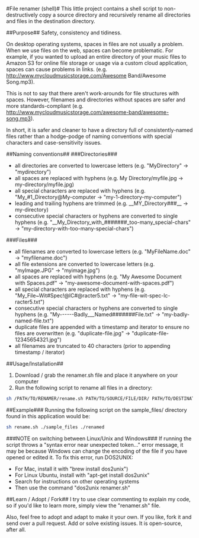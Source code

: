 #File renamer (shell)#
This little project contains a shell script to non-destructively copy a source directory and recursively rename all directories and files in the destination directory.

##Purpose##
Safety, consistency and tidiness.

On desktop operating systems, spaces in files are not usually a problem.  When we use files on the web, spaces can become problematic.  For example, if you wanted to upload an entire directory of your music files to Amazon S3 for online file storage or usage via a custom cloud application, spaces can cause problems in links.  (e.g. http://www.mycloudmusicstorage.com/Awesome Band/Awesome Song.mp3).   

This is not to say that there aren't work-arounds for file structures with spaces.  However, filenames and directories without spaces are safer and more standards-compliant (e.g. http://www.mycloudmusicstorage.com/awesome-band/awesome-song.mp3).

In short, it is safer and cleaner to have a directory full of consistently-named files rather than a hodge-podge of naming conventions with special characters and case-sensitivity issues.

##Naming conventions##
###Directories###
- all directories are converted to lowercase letters (e.g. "MyDirectory" -> "mydirectory")
- all spaces are replaced with hyphens (e.g. My Directory/myfile.jpg -> my-directory/myfile.jpg)
- all special characters are replaced with hyphens (e.g. "My_#1_Directory@My-computer -> "my-1-directory-my-computer")
- leading and trailing hyphens are trimmed (e.g. \_\_MY_Directory###\_\_ -> my-directory)
- consecutive special characters or hyphens are converted to single hyphens (e.g. "\_\_My\_Directory\_with\_#######\_too-many\_special-chars" -> "my-directory-with-too-many-special-chars")

###Files###
- all filenames are converted to lowercase letters (e.g. "MyFileName.doc" -> "myfilename.doc")
- all file extensions are converted to lowercase letters (e.g. "myImage.JPG" -> "myimage.jpg")
- all spaces are replaced with hyphens (e.g. "My Awesome Document with Spaces.pdf" -> "my-awesome-document-with-spaces.pdf")
- all special characters are replaced with hyphens (e.g. "My_File~Wit#Spec!@lC#@racter5.txt" -> "my-file-wit-spec-lc-racter5.txt")
- consecutive special characters or hyphens are converted to single hyphens (e.g. "My------Badly\_\_\_Named#######File.txt" -> "my-badly-named-file.txt")
- duplicate files are appended with a timestamp and iterator to ensure no files are overwritten (e.g. "duplicate-file.jpg" -> "duplicate-file-12345654321.jpg")
- all filenames are truncated to 40 characters (prior to appending timestamp / iterator)

##Usage/Installation##
1. Download / grab the renamer.sh file and place it anywhere on your computer
2. Run the following script to rename all files in a directory:

```bash
sh /PATH/TO/RENAMER/rename.sh PATH/TO/SOURCE/FILE/DIR/ PATH/TO/DESTINATION
```

##Example###
Running the following script on the sample_files/ directory found in this application would be:

```bash
sh rename.sh ./sample_files ./renamed
```

###NOTE on switching between Linux/Unix and Windows###
If running the script throws a "syntax error near unexpected token..." error message, it may be because Windows can change the encoding of the file if you have opened or edited it.  To fix this error, run DOS2UNIX:

- For Mac, install it with "brew install dos2unix")
- For Linux Ubuntu, install with "apt-get install dos2unix"
- Search for instructions on other operating systems
- Then use the command "dos2unix renamer.sh"

##Learn / Adopt / Fork##
I try to use clear commenting to explain my code, so if you'd like to learn more, simply view the "renamer.sh" file.

Also, feel free to adopt and adapt to make it your own.  If you like, fork it and send over a pull request.  Add or solve existing issues.  It is open-source, after all.
